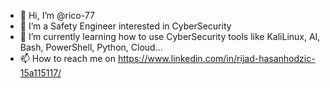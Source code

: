 - 👋 Hi, I’m @rico-77
- 👀 I’m a Safety Engineer interested in CyberSecurity
- 🌱 I’m currently learning how to use CyberSecurity tools like KaliLinux, AI, Bash, PowerShell, Python, Cloud...
- 📫 How to reach me on https://www.linkedin.com/in/rijad-hasanhodzic-15a115117/


<!---
rico-77/rico-77 is a ✨ special ✨ repository because its `README.md` (this file) appears on your GitHub profile.
You can click the Preview link to take a look at your changes.
--->
